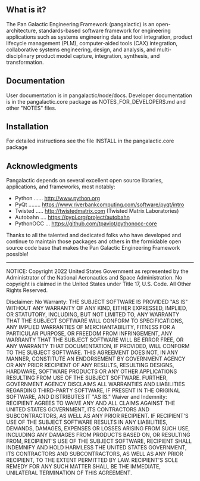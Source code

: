 What is it?
-----------
The Pan Galactic Engineering Framework (pangalactic) is an open-architecture,
standards-based software framework for engineering applications such as systems
engineering data and tool integration, product lifecycle management (PLM),
computer-aided tools (CAX) integration, collaborative systems engineering,
design, and analysis, and multi-disciplinary product model capture,
integration, synthesis, and transformation.

Documentation
-------------
User documentation is in pangalactic/node/docs.  Developer documentation is in
the pangalactic.core package as NOTES_FOR_DEVELOPERS.md and other "NOTES" files.

Installation
------------
For detailed instructions see the file INSTALL in the pangalactic.core package

Acknowledgments
---------------
Pangalactic depends on several excellent open source libraries,
applications, and frameworks, most notably:

  - Python ...... http://www.python.org
  - PyQt ........ https://www.riverbankcomputing.com/software/pyqt/intro
  - Twisted ..... http://twistedmatrix.com (Twisted Matrix Laboratories)
  - Autobahn .... https://pypi.org/project/autobahn
  - PythonOCC ... https://github.com/tpaviot/pythonocc-core

Thanks to all the talented and dedicated folks who have developed and
continue to maintain those packages and others in the formidable open
source code base that makes the Pan Galactic Engineering Framework
possible!

----------------------------------------------------------------------------

NOTICE:
Copyright 2022 United States Government as represented by the Administrator
of the National Aeronautics and Space Administration.  No copyright is
claimed in the United States under Title 17, U.S. Code.  All Other Rights
Reserved.

Disclaimer:
No Warranty: THE SUBJECT SOFTWARE IS PROVIDED "AS IS" WITHOUT ANY WARRANTY OF
ANY KIND, EITHER EXPRESSED, IMPLIED, OR STATUTORY, INCLUDING, BUT NOT LIMITED
TO, ANY WARRANTY THAT THE SUBJECT SOFTWARE WILL CONFORM TO SPECIFICATIONS,
ANY IMPLIED WARRANTIES OF MERCHANTABILITY, FITNESS FOR A PARTICULAR PURPOSE,
OR FREEDOM FROM INFRINGEMENT, ANY WARRANTY THAT THE SUBJECT SOFTWARE WILL BE
ERROR FREE, OR ANY WARRANTY THAT DOCUMENTATION, IF PROVIDED, WILL CONFORM TO
THE SUBJECT SOFTWARE. THIS AGREEMENT DOES NOT, IN ANY MANNER, CONSTITUTE AN
ENDORSEMENT BY GOVERNMENT AGENCY OR ANY PRIOR RECIPIENT OF ANY RESULTS,
RESULTING DESIGNS, HARDWARE, SOFTWARE PRODUCTS OR ANY OTHER APPLICATIONS
RESULTING FROM USE OF THE SUBJECT SOFTWARE.  FURTHER, GOVERNMENT AGENCY
DISCLAIMS ALL WARRANTIES AND LIABILITIES REGARDING THIRD-PARTY SOFTWARE, IF
PRESENT IN THE ORIGINAL SOFTWARE, AND DISTRIBUTES IT "AS IS."
Waiver and Indemnity: RECIPIENT AGREES TO WAIVE ANY AND ALL CLAIMS AGAINST
THE UNITED STATES GOVERNMENT, ITS CONTRACTORS AND SUBCONTRACTORS, AS WELL AS
ANY PRIOR RECIPIENT.  IF RECIPIENT'S USE OF THE SUBJECT SOFTWARE RESULTS IN
ANY LIABILITIES, DEMANDS, DAMAGES, EXPENSES OR LOSSES ARISING FROM SUCH USE,
INCLUDING ANY DAMAGES FROM PRODUCTS BASED ON, OR RESULTING FROM, RECIPIENT'S
USE OF THE SUBJECT SOFTWARE, RECIPIENT SHALL INDEMNIFY AND HOLD HARMLESS THE
UNITED STATES GOVERNMENT, ITS CONTRACTORS AND SUBCONTRACTORS, AS WELL AS ANY
PRIOR RECIPIENT, TO THE EXTENT PERMITTED BY LAW.  RECIPIENT'S SOLE REMEDY FOR
ANY SUCH MATTER SHALL BE THE IMMEDIATE, UNILATERAL TERMINATION OF THIS
AGREEMENT.
